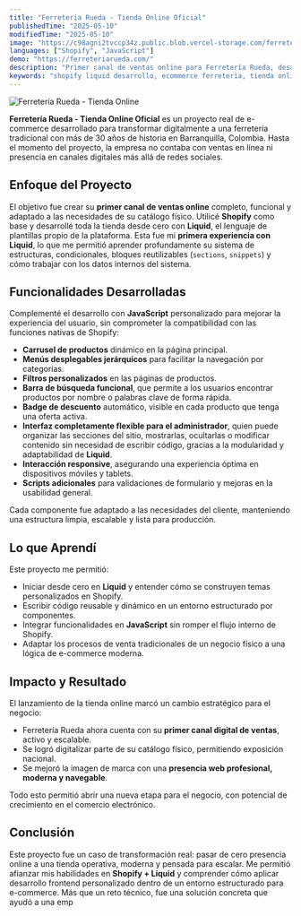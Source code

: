 ```yaml
---
title: "Ferretería Rueda - Tienda Online Oficial"
publishedTime: "2025-05-10"
modifiedTime: "2025-05-10"
image: "https://c98agni2tvccp34z.public.blob.vercel-storage.com/ferreteria-rueda-4SL4sGq58fvYkcTFM35hFtV2eEWT91.webp"
languages: ["Shopify", "JavaScript"]
demo: "https://ferreteriarueda.com/"
description: "Primer canal de ventas online para Ferretería Rueda, desarrollado desde cero con Liquid y JavaScript. Proyecto realizado por Kevin Julio Pineda."
keywords: "shopify liquid desarrollo, ecommerce ferretería, tienda online personalizada, desarrollo tienda shopify, javascript frontend, ferretería rueda tienda, desarrollo e-commerce Colombia, desarrollador Shopify Liquid, Kevin Julio Pineda, desarrollador web,"
---
```


![Ferretería Rueda - Tienda Online](https://c98agni2tvccp34z.public.blob.vercel-storage.com/ferreteria-rueda-4SL4sGq58fvYkcTFM35hFtV2eEWT91.webp)

**Ferretería Rueda - Tienda Online Oficial** es un proyecto real de e-commerce desarrollado para transformar digitalmente a una ferretería tradicional con más de 30 años de historia en Barranquilla, Colombia. Hasta el momento del proyecto, la empresa no contaba con ventas en línea ni presencia en canales digitales más allá de redes sociales.

## Enfoque del Proyecto

El objetivo fue crear su **primer canal de ventas online** completo, funcional y adaptado a las necesidades de su catálogo físico. Utilicé **Shopify** como base y desarrollé toda la tienda desde cero con **Liquid**, el lenguaje de plantillas propio de la plataforma. Esta fue mi **primera experiencia con Liquid**, lo que me permitió aprender profundamente su sistema de estructuras, condicionales, bloques reutilizables (`sections`, `snippets`) y cómo trabajar con los datos internos del sistema.

## Funcionalidades Desarrolladas

Complementé el desarrollo con **JavaScript** personalizado para mejorar la experiencia del usuario, sin comprometer la compatibilidad con las funciones nativas de Shopify:

- **Carrusel de productos** dinámico en la página principal.
- **Menús desplegables jerárquicos** para facilitar la navegación por categorías.
- **Filtros personalizados** en las páginas de productos.
- **Barra de búsqueda funcional**, que permite a los usuarios encontrar productos por nombre o palabras clave de forma rápida.
- **Badge de descuento** automático, visible en cada producto que tenga una oferta activa.
- **Interfaz completamente flexible para el administrador**, quien puede organizar las secciones del sitio, mostrarlas, ocultarlas o modificar contenido sin necesidad de escribir código, gracias a la modularidad y adaptabilidad de **Liquid**.
- **Interacción responsive**, asegurando una experiencia óptima en dispositivos móviles y tablets.
- **Scripts adicionales** para validaciones de formulario y mejoras en la usabilidad general.

Cada componente fue adaptado a las necesidades del cliente, manteniendo una estructura limpia, escalable y lista para producción.

## Lo que Aprendí

Este proyecto me permitió:

- Iniciar desde cero en **Liquid** y entender cómo se construyen temas personalizados en Shopify.
- Escribir código reusable y dinámico en un entorno estructurado por componentes.
- Integrar funcionalidades en **JavaScript** sin romper el flujo interno de Shopify.
- Adaptar los procesos de venta tradicionales de un negocio físico a una lógica de e-commerce moderna.

## Impacto y Resultado

El lanzamiento de la tienda online marcó un cambio estratégico para el negocio:

- Ferretería Rueda ahora cuenta con su **primer canal digital de ventas**, activo y escalable.
- Se logró digitalizar parte de su catálogo físico, permitiendo exposición nacional.
- Se mejoró la imagen de marca con una **presencia web profesional, moderna y navegable**.

Todo esto permitió abrir una nueva etapa para el negocio, con potencial de crecimiento en el comercio electrónico.

## Conclusión

Este proyecto fue un caso de transformación real: pasar de cero presencia online a una tienda operativa, moderna y pensada para escalar. Me permitió afianzar mis habilidades en **Shopify + Liquid** y comprender cómo aplicar desarrollo frontend personalizado dentro de un entorno estructurado para e-commerce. Más que un reto técnico, fue una solución concreta que ayudó a una emp
